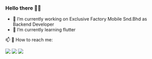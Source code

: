 ### Hello there 👋👋

- 🔭 I’m currently working on Exclusive Factory Mobile Snd.Bhd as Backend Developer
- 🌱 I’m currently learning flutter

📫  🤝 How to reach me: 

<p align="left">

<a href="mailto:ramddan@icloud.com"><img src="https://img.shields.io/badge/-ramddan@icloud.com-D14836?style=flat&logo=icloud&logoColor=white"/></a>
<a href="https://www.instagram.com/zash_45/"><img src="https://img.shields.io/badge/-@ramddanrosli-E4405F?style=flat&logo=Instagram&logoColor=white"/></a>
<a href="https://www.facebook.com/ramddan.reezdan"><img src="https://img.shields.io/badge/-@ramddan.reezdan-0077B5?style=flat&logo=Facebook&logoColor=white"/></a>
</p>


<!--
**arr2504/arr2504** is a ✨ _special_ ✨ repository because its `README.md` (this file) appears on your GitHub profile.

Here are some ideas to get you started:
<a href="https://www.linkedin.com/in/name/"><img src="https://img.shields.io/badge/-name-0077B5?style=flat&logo=Linkedin&logoColor=white"/></a>
- 🔭 I’m currently working on ...
- 🌱 I’m currently learning ...
- 👯 I’m looking to collaborate on ...
- 🤔 I’m looking for help with ...
- 💬 Ask me about ...
- 📫 How to reach me: ...
- 😄 Pronouns: ...
- ⚡ Fun fact: ...
-->
